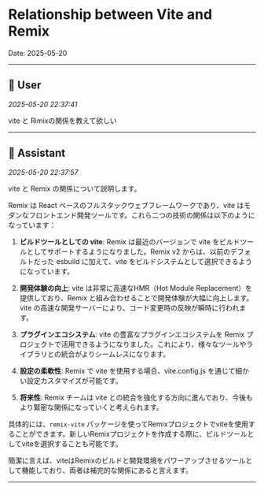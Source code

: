 # Relationship between Vite and Remix

Date: 2025-05-20

---

## 👤 User
*2025-05-20 22:37:41*

vite と Rimixの関係を教えて欲しい

---

## 🤖 Assistant
*2025-05-20 22:37:57*

vite と Remix の関係について説明します。

Remix は React ベースのフルスタックウェブフレームワークであり、vite はモダンなフロントエンド開発ツールです。これら二つの技術の関係は以下のようになっています：

1. **ビルドツールとしての vite**: Remix は最近のバージョンで vite をビルドツールとしてサポートするようになりました。Remix v2 からは、以前のデフォルトだった esbuild に加えて、vite をビルドシステムとして選択できるようになっています。

2. **開発体験の向上**: vite は非常に高速なHMR（Hot Module Replacement）を提供しており、Remix と組み合わせることで開発体験が大幅に向上します。vite の高速な開発サーバーにより、コード変更時の反映が瞬時に行われます。

3. **プラグインエコシステム**: vite の豊富なプラグインエコシステムを Remix プロジェクトで活用できるようになりました。これにより、様々なツールやライブラリとの統合がよりシームレスになります。

4. **設定の柔軟性**: Remix で vite を使用する場合、vite.config.js を通じて細かい設定カスタマイズが可能です。

5. **将来性**: Remix チームは vite との統合を強化する方向に進んでおり、今後もより緊密な関係になっていくと考えられます。

具体的には、`remix-vite` パッケージを使ってRemixプロジェクトでviteを使用することができます。新しいRemixプロジェクトを作成する際に、ビルドツールとしてviteを選択することも可能です。

簡潔に言えば、viteはRemixのビルドと開発環境をパワーアップさせるツールとして機能しており、両者は補完的な関係にあると言えます。

---
